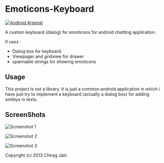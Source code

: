 Emoticons-Keyboard
==================

[![Android Arsenal](https://img.shields.io/badge/Android%20Arsenal-Emoticons--Keyboard-brightgreen.svg?style=flat)](https://android-arsenal.com/details/3/1005)

A custom keyboard (dialog) for emoticons for android chatting application.

*It uses :*
- Dialog box for keyboard
- Viewpager and gridview for drawer
- spannable strings for showing emoticons

Usage
-----
This project is not a library. It is just a common android application in which i have just try to implement a keyboard (actually a dialog box) for adding smileys in texts.


ScreenShots
-----------

![Screenshot 1](/s1.png "")


![Screenshot 2](/s2.png "")


![Screenshot 3](/s3.png "")

Copyright (c) 2013 Chirag Jain

